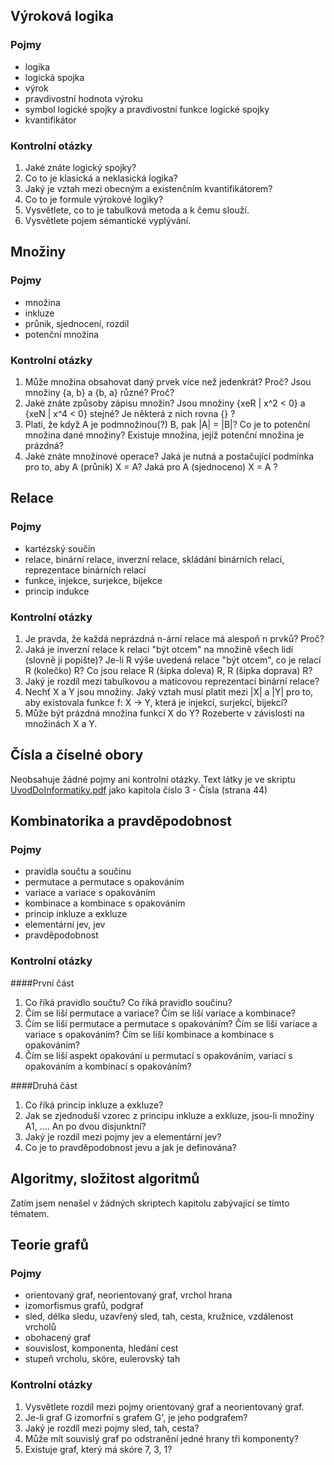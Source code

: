 ## Výroková logika
### Pojmy
- logika
- logická spojka
- výrok
- pravdivostní hodnota výroku
- symbol logické spojky a pravdivostní funkce logické spojky
- kvantifikátor

### Kontrolní otázky
1. Jaké znáte logický spojky?
2. Co to je klasická a neklasická logika?
3. Jaký je vztah mezi obecným a existenčním kvantifikátorem?
4. Co to je formule výrokové logiky?
5. Vysvětlete, co to je tabulková metoda a k čemu slouží.
6. Vysvětlete pojem sémantické vyplývání.

## Množiny
### Pojmy
- množina
- inkluze
- průnik, sjednocení, rozdíl
- potenční množina

### Kontrolní otázky
1. Může množina obsahovat daný prvek více než jedenkrát? Proč? Jsou množiny {a, b} a {b, a} různé? Proč?
2. Jaké znáte způsoby zápisu množin? Jsou množiny {xeR | x^2 < 0} a {xeN | x^4 < 0} stejné? Je některá z nich rovna {} ?
3. Platí, že když A je podmnožinou(?) B, pak |A| = |B|? Co je to potenční množina dané množiny? Existuje množina, jejíž potenční množina je prázdná?
4. Jaké znáte množinové operace? Jaká je nutná a postačující podmínka pro to, aby A (průnik) X = A? Jaká pro A (sjednoceno) X = A ?

## Relace
### Pojmy
- kartézský součin
- relace, binární relace, inverzní relace, skládání binárních relací, reprezentace binárních relací
- funkce, injekce, surjekce, bijekce
- princip indukce

### Kontrolní otázky
1. Je pravda, že každá neprázdná n-ární relace má alespoň n prvků? Proč?
2. Jaká je inverzní relace k relaci "být otcem" na množině všech lidí (slovně ji popište)? Je-li R výše uvedená relace "být otcem", co je relací R (kolečko) R? Co jsou relace R (šipka doleva) R, R (šipka doprava) R?
3. Jaký je rozdíl mezi tabulkovou a maticovou reprezentací binární relace?
4. Nechť X a Y jsou množiny. Jaký vztah musí platit mezi |X| a |Y| pro to, aby existovala funkce f: X -> Y, která je injekcí, surjekcí, bijekcí?
5. Může být prázdná množina funkcí X do Y? Rozeberte v závislosti na množinách X a Y.

## Čísla a číselné obory
Neobsahuje žádné pojmy ani kontrolní otázky. Text látky je ve skriptu [UvodDoInformatiky.pdf](https://github.com/FrostyX/School/raw/master/UDI/doc/UvodDoInformatiky.pdf) jako kapitola číslo 3 - Čísla (strana 44)

## Kombinatorika a pravděpodobnost
### Pojmy
- pravidla součtu a součinu
- permutace a permutace s opakováním
- variace a variace s opakováním
- kombinace a kombinace s opakováním
- princip inkluze a exkluze
- elementární jev, jev
- pravděpodobnost

### Kontrolní otázky
####První část
1. Co říká pravidlo součtu? Co říká pravidlo součinu?
2. Čím se liší permutace a variace? Čím se liší variace a kombinace?
3. Čím se liší permutace a permutace s opakováním? Čím se liší variace a variace s opakováním? Čím se liší kombinace a kombinace s opakováním?
4. Čím se liší aspekt opakování u permutací s opakováním, variací s opakováním a kombinací s opakováním?

####Druhá část
1. Co říká princip inkluze a exkluze?
2. Jak se zjednoduší vzorec z principu inkluze a exkluze, jsou-li množiny A1, .... An po dvou disjunktní?
3. Jaký je rozdíl mezi pojmy jev a elementární jev?
4. Co je to pravděpodobnost jevu a jak je definována?

## Algoritmy, složitost algoritmů
Zatím jsem nenašel v žádných skriptech kapitolu zabývající se tímto tématem.

## Teorie grafů
### Pojmy
- orientovaný graf, neorientovaný graf, vrchol hrana
- izomorfismus grafů, podgraf
- sled, délka sledu, uzavřený sled, tah, cesta, kružnice, vzdálenost vrcholů
- obohacený graf
- souvislost, komponenta, hledání cest
- stupeň vrcholu, skóre, eulerovský tah

### Kontrolní otázky
1. Vysvětlete rozdíl mezi pojmy orientovaný graf a neorientovaný graf.
2. Je-li graf G izomorfní s grafem G', je jeho podgrafem?
3. Jaký je rozdíl mezi pojmy sled, tah, cesta?
4. Může mít souvislý graf po odstranění jedné hrany tři komponenty?
5. Existuje graf, který má skóre 7, 3, 1?
